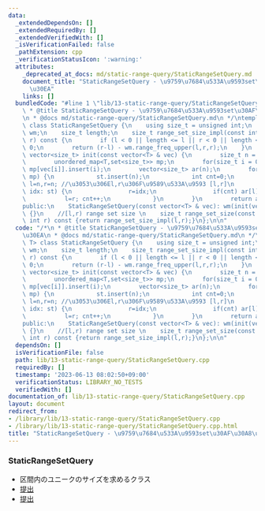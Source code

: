 ```yaml
---
data:
  _extendedDependsOn: []
  _extendedRequiredBy: []
  _extendedVerifiedWith: []
  _isVerificationFailed: false
  _pathExtension: cpp
  _verificationStatusIcon: ':warning:'
  attributes:
    _deprecated_at_docs: md/static-range-query/StaticRangeSetQuery.md
    document_title: "StaticRangeSetQuery - \u9759\u7684\u533A\u9593set\u30AF\u30A8\
      \u30EA"
    links: []
  bundledCode: "#line 1 \"lib/13-static-range-query/StaticRangeSetQuery.cpp\"\n/*\n\
    \ * @title StaticRangeSetQuery - \u9759\u7684\u533A\u9593set\u30AF\u30A8\u30EA\
    \n * @docs md/static-range-query/StaticRangeSetQuery.md\n */\ntemplate<class T>\
    \ class StaticRangeSetQuery {\n    using size_t = unsigned int;\n    WaveletMatrix<size_t>\
    \ wm;\n    size_t length;\n    size_t range_set_size_impl(const int l, const int\
    \ r) const {\n        if (l < 0 || length <= l || r < 0 || length < r) return\
    \ 0;\n        return (r-l) - wm.range_freq_upper(l,r,r);\n    }\n    inline static\
    \ vector<size_t> init(const vector<T> & vec) {\n        size_t n = vec.size();\n\
    \        unordered_map<T,set<size_t>> mp;\n        for(size_t i = 0; i<n; ++i)\
    \ mp[vec[i]].insert(i);\n        vector<size_t> ar(n);\n        for(auto& [_,st]:\
    \ mp) {\n            st.insert(n);\n            int cnt=0;\n            size_t\
    \ l=n,r=n; //\u3053\u306El,r\u306F\u9589\u533A\u9593 [l,r]\n            for(size_t\
    \ idx: st) {\n                r=idx;\n                if(cnt) ar[l]=r;\n     \
    \           l=r; cnt++;\n            }\n        }\n        return ar;\n    }\n\
    public:\n    StaticRangeSetQuery(const vector<T> & vec): wm(init(vec)), length(vec.size())\
    \ {}\n    //[l,r) range set size \n    size_t range_set_size(const int l, const\
    \ int r) const {return range_set_size_impl(l,r);}\n};\n\n"
  code: "/*\n * @title StaticRangeSetQuery - \u9759\u7684\u533A\u9593set\u30AF\u30A8\
    \u30EA\n * @docs md/static-range-query/StaticRangeSetQuery.md\n */\ntemplate<class\
    \ T> class StaticRangeSetQuery {\n    using size_t = unsigned int;\n    WaveletMatrix<size_t>\
    \ wm;\n    size_t length;\n    size_t range_set_size_impl(const int l, const int\
    \ r) const {\n        if (l < 0 || length <= l || r < 0 || length < r) return\
    \ 0;\n        return (r-l) - wm.range_freq_upper(l,r,r);\n    }\n    inline static\
    \ vector<size_t> init(const vector<T> & vec) {\n        size_t n = vec.size();\n\
    \        unordered_map<T,set<size_t>> mp;\n        for(size_t i = 0; i<n; ++i)\
    \ mp[vec[i]].insert(i);\n        vector<size_t> ar(n);\n        for(auto& [_,st]:\
    \ mp) {\n            st.insert(n);\n            int cnt=0;\n            size_t\
    \ l=n,r=n; //\u3053\u306El,r\u306F\u9589\u533A\u9593 [l,r]\n            for(size_t\
    \ idx: st) {\n                r=idx;\n                if(cnt) ar[l]=r;\n     \
    \           l=r; cnt++;\n            }\n        }\n        return ar;\n    }\n\
    public:\n    StaticRangeSetQuery(const vector<T> & vec): wm(init(vec)), length(vec.size())\
    \ {}\n    //[l,r) range set size \n    size_t range_set_size(const int l, const\
    \ int r) const {return range_set_size_impl(l,r);}\n};\n\n"
  dependsOn: []
  isVerificationFile: false
  path: lib/13-static-range-query/StaticRangeSetQuery.cpp
  requiredBy: []
  timestamp: '2023-06-13 08:02:50+09:00'
  verificationStatus: LIBRARY_NO_TESTS
  verifiedWith: []
documentation_of: lib/13-static-range-query/StaticRangeSetQuery.cpp
layout: document
redirect_from:
- /library/lib/13-static-range-query/StaticRangeSetQuery.cpp
- /library/lib/13-static-range-query/StaticRangeSetQuery.cpp.html
title: "StaticRangeSetQuery - \u9759\u7684\u533A\u9593set\u30AF\u30A8\u30EA"
---
```

### StaticRangeSetQuery
- 区間内のユニークのサイズを求めるクラス
- [提出](https://atcoder.jp/contests/abc210/submissions/42226500)
- [提出](https://atcoder.jp/contests/abc174/submissions/42226531)